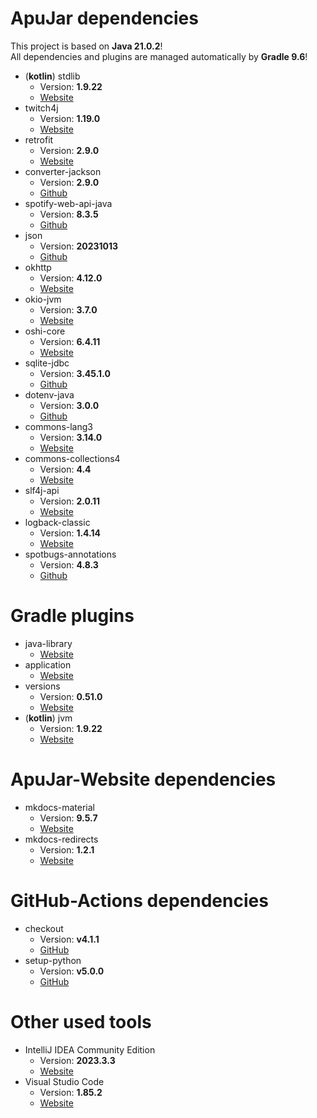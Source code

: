 # ApuJar dependencies

This project is based on **Java 21.0.2**!
<br>All dependencies and plugins are managed automatically by **Gradle 9.6**!

* (**kotlin**) stdlib
    * Version: **1.9.22**
    * [Website](https://kotlinlang.org/api/latest/jvm/stdlib/)
* twitch4j
    * Version: **1.19.0**
    * [Website](https://twitch4j.github.io/)
* retrofit
    * Version: **2.9.0**
    * [Website](https://square.github.io/retrofit/)
* converter-jackson
    * Version: **2.9.0**
    * [Github](https://github.com/square/retrofit/tree/trunk/retrofit-converters/jackson)
* spotify-web-api-java
    * Version: **8.3.5**
    * [Github](https://github.com/spotify-web-api-java/spotify-web-api-java)
* json
    * Version: **20231013**
    * [Github](https://github.com/stleary/JSON-java)
* okhttp
    * Version: **4.12.0**
    * [Website](https://square.github.io/okhttp/)
* okio-jvm
    * Version: **3.7.0**
    * [Website](https://square.github.io/okio/)
* oshi-core
    * Version: **6.4.11**
    * [Website](https://www.oshi.ooo/)
* sqlite-jdbc
    * Version: **3.45.1.0**
    * [Github](https://github.com/xerial/sqlite-jdbc)
* dotenv-java
    * Version: **3.0.0**
    * [Github](https://github.com/cdimascio/dotenv-java)
* commons-lang3
    * Version: **3.14.0**
    * [Website](https://commons.apache.org/proper/commons-lang/)
* commons-collections4
    * Version: **4.4**
    * [Website](https://commons.apache.org/proper/commons-collections/)
* slf4j-api
    * Version: **2.0.11**
    * [Website](https://slf4j.org/)
* logback-classic
    * Version: **1.4.14**
    * [Website](https://logback.qos.ch/)
* spotbugs-annotations
    * Version: **4.8.3**
    * [Github](https://github.com/spotbugs/spotbugs/tree/master/spotbugs-annotations)

# Gradle plugins

* java-library
    * [Website](https://docs.gradle.org/current/userguide/java_library_plugin.html)
* application
    * [Website](https://docs.gradle.org/current/userguide/application_plugin.html)
* versions
    * Version: **0.51.0**
    * [Website](https://plugins.gradle.org/plugin/com.github.ben-manes.versions)
* (**kotlin**) jvm
    * Version: **1.9.22**
    * [Website](https://plugins.gradle.org/plugin/org.jetbrains.kotlin.jvm)

# ApuJar-Website dependencies

* mkdocs-material
    * Version: **9.5.7**
    * [Website](https://squidfunk.github.io/mkdocs-material)
* mkdocs-redirects
    * Version: **1.2.1**
    * [Website](https://github.com/mkdocs/mkdocs-redirects)

# GitHub-Actions dependencies

* checkout
    * Version: **v4.1.1**
    * [GitHub](https://github.com/actions/checkout)
* setup-python
    * Version: **v5.0.0**
    * [GitHub](https://github.com/actions/setup-python)

# Other used tools

* IntelliJ IDEA Community Edition
    * Version: **2023.3.3**
    * [Website](https://www.jetbrains.com/de-de/idea)
* Visual Studio Code
    * Version: **1.85.2**
    * [Website](https://code.visualstudio.com/)